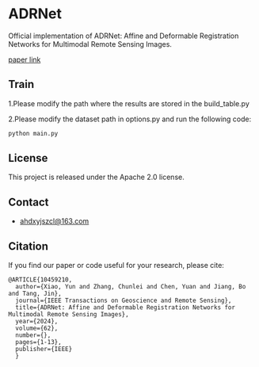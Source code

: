 # ADRNet
Official implementation of ADRNet: Affine and Deformable Registration Networks for Multimodal Remote Sensing Images.

[paper link](https://ieeexplore.ieee.org/document/10459210)

## Train

1.Please modify the path where the results are stored in the build_table.py

2.Please modify the dataset path in options.py and run the following code:
```bash
python main.py
```

## License

This project is released under the Apache 2.0 license.

## Contact
- ahdxyjszcl@163.com 

## Citation
If you find our paper or code useful for your research, please cite:
```
@ARTICLE{10459210,
  author={Xiao, Yun and Zhang, Chunlei and Chen, Yuan and Jiang, Bo and Tang, Jin},
  journal={IEEE Transactions on Geoscience and Remote Sensing}, 
  title={ADRNet: Affine and Deformable Registration Networks for Multimodal Remote Sensing Images}, 
  year={2024},
  volume={62},
  number={},
  pages={1-13},
  publisher={IEEE}
  }
```

